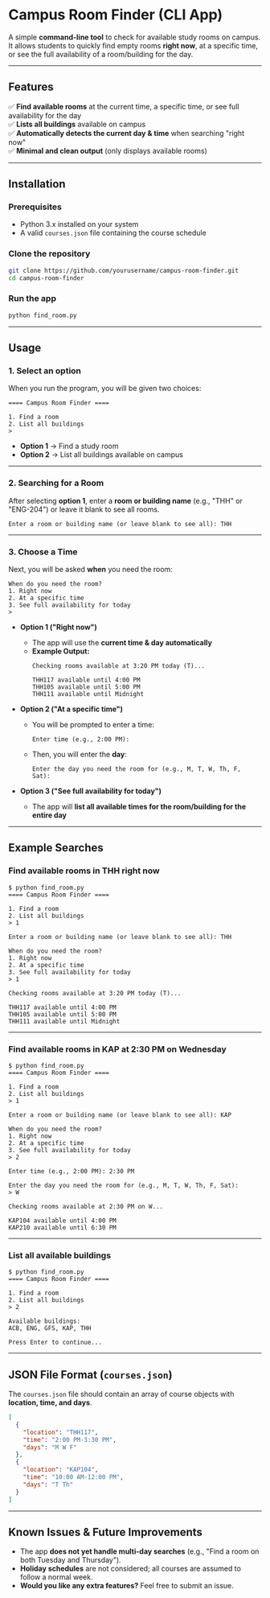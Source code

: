 # **Campus Room Finder (CLI App)**
A simple **command-line tool** to check for available study rooms on campus. It allows students to quickly find empty rooms **right now**, at a specific time, or see the full availability of a room/building for the day.

---

## **Features**
✅ **Find available rooms** at the current time, a specific time, or see full availability for the day  
✅ **Lists all buildings** available on campus  
✅ **Automatically detects the current day & time** when searching "right now"  
✅ **Minimal and clean output** (only displays available rooms)  

---

## **Installation**
### **Prerequisites**
- Python 3.x installed on your system
- A valid `courses.json` file containing the course schedule

### **Clone the repository**
```sh
git clone https://github.com/yourusername/campus-room-finder.git
cd campus-room-finder
```

### **Run the app**
```sh
python find_room.py
```

---

## **Usage**
### **1. Select an option**
When you run the program, you will be given two choices:
```
==== Campus Room Finder ====

1. Find a room
2. List all buildings
> 
```
- **Option 1** → Find a study room  
- **Option 2** → List all buildings available on campus  

---

### **2. Searching for a Room**
After selecting **option 1**, enter a **room or building name** (e.g., "THH" or "ENG-204") or leave it blank to see all rooms.
```
Enter a room or building name (or leave blank to see all): THH
```

---

### **3. Choose a Time**
Next, you will be asked **when** you need the room:
```
When do you need the room?
1. Right now
2. At a specific time
3. See full availability for today
> 
```

- **Option 1 ("Right now")**  
  - The app will use the **current time & day automatically**  
  - **Example Output:**
    ```
    Checking rooms available at 3:20 PM today (T)...

    THH117 available until 4:00 PM
    THH105 available until 5:00 PM
    THH111 available until Midnight
    ```

- **Option 2 ("At a specific time")**  
  - You will be prompted to enter a time:
    ```
    Enter time (e.g., 2:00 PM): 
    ```
  - Then, you will enter the **day**:
    ```
    Enter the day you need the room for (e.g., M, T, W, Th, F, Sat):
    ```

- **Option 3 ("See full availability for today")**  
  - The app will **list all available times for the room/building for the entire day**  

---

## **Example Searches**
### **Find available rooms in THH right now**
```
$ python find_room.py
==== Campus Room Finder ====

1. Find a room
2. List all buildings
> 1

Enter a room or building name (or leave blank to see all): THH

When do you need the room?
1. Right now
2. At a specific time
3. See full availability for today
> 1

Checking rooms available at 3:20 PM today (T)...

THH117 available until 4:00 PM
THH105 available until 5:00 PM
THH111 available until Midnight
```

---

### **Find available rooms in KAP at 2:30 PM on Wednesday**
```
$ python find_room.py
==== Campus Room Finder ====

1. Find a room
2. List all buildings
> 1

Enter a room or building name (or leave blank to see all): KAP

When do you need the room?
1. Right now
2. At a specific time
3. See full availability for today
> 2

Enter time (e.g., 2:00 PM): 2:30 PM

Enter the day you need the room for (e.g., M, T, W, Th, F, Sat):
> W

Checking rooms available at 2:30 PM on W...

KAP104 available until 4:00 PM
KAP210 available until 6:30 PM
```

---

### **List all available buildings**
```
$ python find_room.py
==== Campus Room Finder ====

1. Find a room
2. List all buildings
> 2

Available buildings:
ACB, ENG, GFS, KAP, THH

Press Enter to continue...
```

---

## **JSON File Format (`courses.json`)**
The `courses.json` file should contain an array of course objects with **location, time, and days**.
```json
[
  {
    "location": "THH117",
    "time": "2:00 PM-3:30 PM",
    "days": "M W F"
  },
  {
    "location": "KAP104",
    "time": "10:00 AM-12:00 PM",
    "days": "T Th"
  }
]
```

---

## **Known Issues & Future Improvements**
- The app **does not yet handle multi-day searches** (e.g., "Find a room on both Tuesday and Thursday").  
- **Holiday schedules** are not considered; all courses are assumed to follow a normal week.  
- **Would you like any extra features?** Feel free to submit an issue.
